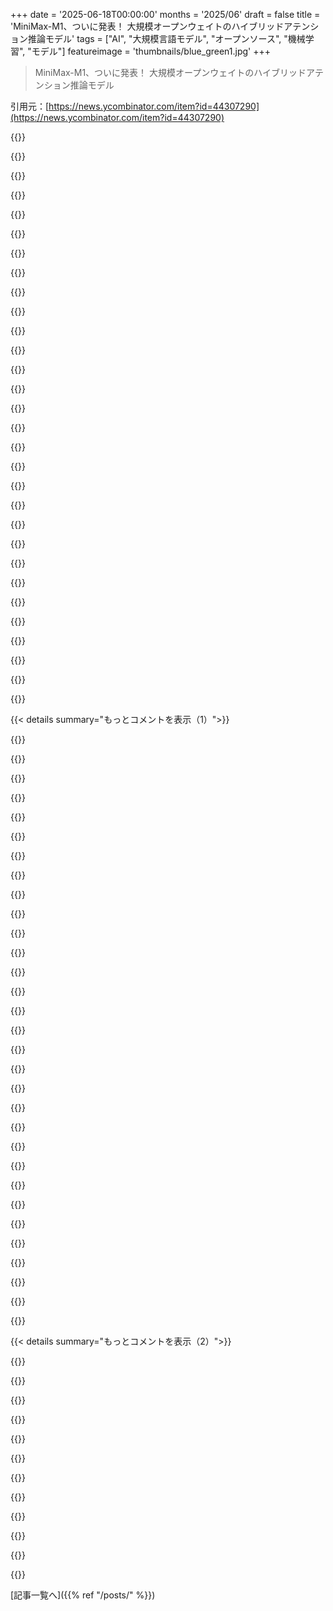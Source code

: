 +++
date = '2025-06-18T00:00:00'
months = '2025/06'
draft = false
title = 'MiniMax-M1、ついに発表！ 大規模オープンウェイトのハイブリッドアテンション推論モデル'
tags = ["AI", "大規模言語モデル", "オープンソース", "機械学習", "モデル"]
featureimage = 'thumbnails/blue_green1.jpg'
+++

> MiniMax-M1、ついに発表！ 大規模オープンウェイトのハイブリッドアテンション推論モデル

引用元：[https://news.ycombinator.com/item?id=44307290](https://news.ycombinator.com/item?id=44307290)




{{<matomeQuote body="MiniMaxは今週発表ラッシュ！月曜M1、火曜Hailuo 2。<br>このペース続くかな？<br>LLMと動画以外はまだあまり知られてないけど、最新情報はここをチェック→ https://x.com/MiniMax__AI<br>M1の技術レポートは読む価値あり→ https://github.com/MiniMax-AI/MiniMax-M1/blob/main/MiniMax_M...<br>Lightning AttentionやCISPOについてすごい主張をしてるよ。<br>（関係者じゃないけど情報共有）" userName="swyx" createdAt="2025/06/18 08:47:37" color="#45d325">}}




{{<matomeQuote body="MiniMaxは音声モデル、特にTTSもすごいんだよ。<br>一部リーダーボードでトップらしい（私も好き）→ https://artificialanalysis.ai/text-to-speech/arena?tab=leade..." userName="drewbitt" createdAt="2025/06/19 02:21:02" color="#38d3d3">}}




{{<matomeQuote body="月曜M1、火曜Hailuo 2ね。<br>AppleみたいにM1, M1 Pro, M1 Ultraって名付けたら面白かったのにねー。" userName="behnamoh" createdAt="2025/06/18 15:39:43" color="">}}




{{<matomeQuote body="MiniMax M1を動かすのに何が必要かって？<br>8台のH200 141GBだって [1]。費用は約25万ドル [2]！<br>[1] https://github.com/MiniMax-AI/MiniMax-M1/issues/2#issuecomme...<br>[2] https://www.ebay.com/itm/335830302628" userName="reedlaw" createdAt="2025/06/18 11:26:40" color="#ff5733">}}




{{<matomeQuote body="それ、フル量子化での話でしょ？<br>Q4かQ8なら、1万ドルもしない機器で動かせるよ。" userName="incomingpain" createdAt="2025/06/18 12:12:19" color="#ff33a1">}}




{{<matomeQuote body="重く量子化したモデルの経験だと、同じサイズの量子化してないモデルよりはいいけど、元のモデルの性能には全然届かない感じなんだよね。" userName="tgtweak" createdAt="2025/06/18 14:30:34" color="#45d325">}}




{{<matomeQuote body="みんなテストしてるよ。<br>Q8は品質ほぼ変わらないし、Q4も差はあるけど実際使う上では問題ないって。<br>気になるなら商用のSaaS使えばいいじゃん。" userName="incomingpain" createdAt="2025/06/18 14:37:41" color="#ff33a1">}}




{{<matomeQuote body="それって、ベンチマークが実際の使い方を表してるって前提だよね？<br>悪く言うつもりはないけど、LLMのベンチマークってすごく難しいんだよ。" userName="haolez" createdAt="2025/06/18 15:03:34" color="#45d325">}}




{{<matomeQuote body="うん、言いたいことはわかるけど、結局’わかんない’だね。<br>シンプルなコードになるから逆に良くなるって考え方もできるけど。" userName="incomingpain" createdAt="2025/06/18 15:31:02" color="">}}




{{<matomeQuote body="フル量子化以外を動かす意味ないね。" userName="deadbabe" createdAt="2025/06/18 13:27:20" color="">}}




{{<matomeQuote body="量子化効かないって？マジ？" userName="esafak" createdAt="2025/06/18 14:32:33" color="">}}




{{<matomeQuote body="しかも重い疎化を足せば、ラズベリーパイでも動くはずだよ。" userName="cma" createdAt="2025/06/18 12:36:52" color="">}}




{{<matomeQuote body="半年後くらいには、リストにあったH200を$250kで買った人が騙されたってわかるよ。だって、モデルに特定の量子化とちょっとした最適化を加えるだけでローカルで動かせるって気づくから。自分のモデルを訓練したいとかなら別だけど、推論のために$250kで買うのは不要だし、本格的なプロダクション展開には全然足りないよ。" userName="rvz" createdAt="2025/06/18 12:50:33" color="#45d325">}}




{{<matomeQuote body="それ、150兆パラメータのモデルからすでに疎化されてるんだよ‥。" userName="vFunct" createdAt="2025/06/18 12:53:37" color="">}}




{{<matomeQuote body="150兆パラメータが人間の脳のシナプス数への言及だと気づくのに何時間もかかっちゃったよ。" userName="yorwba" createdAt="2025/06/18 19:35:06" color="">}}




{{<matomeQuote body="Mac Studioの512GBモデルじゃ動かせないの？それなら$8,500くらいだけど。" userName="kridsdale1" createdAt="2025/06/18 16:17:30" color="">}}




{{<matomeQuote body="あと、速度が20分の1だよ。だからあんまり使えないね。" userName="hu3" createdAt="2025/06/19 22:00:57" color="">}}




{{<matomeQuote body="このモデルってパラメータ数いくつなの？" userName="GTP" createdAt="2025/06/18 15:15:00" color="">}}




{{<matomeQuote body="4560億だよ、同時には約460億がアクティブ（MoEだからね）。" userName="7moritz7" createdAt="2025/06/18 20:09:21" color="#45d325">}}




{{<matomeQuote body="MiniMax-M1のArXiv論文に公開URLが載ってて、それが空のリポジトリじゃないのがいいね！もうこの人たち好きになったよ。" userName="vintermann" createdAt="2025/06/18 09:50:06" color="#38d3d3">}}




{{<matomeQuote body="LinkedInだとシンガポールの会社みたいだね。すごくいいLLMを作るのに、そんなに参入障壁はないのかも。<br>オープンなモデルとStrix Halo / Ryzen AI Maxの進化で、数年後にはローカルでLLMを動かすのがかなり安くなりそうで期待してるよ。" userName="noelwelsh" createdAt="2025/06/18 09:23:33" color="#785bff">}}




{{<matomeQuote body="MiniMaxはシンガポールじゃなくて、上海拠点の中国企業だよ。<br>SCMPの記事によると、もうすぐ香港でIPOするらしいよ。<br>https://www.scmp.com/tech/tech-trends/article/3314819/deepse..." userName="ulfw" createdAt="2025/06/18 12:26:50" color="#ff33a1">}}




{{<matomeQuote body="そのIPO、注目しとくね。" userName="7moritz7" createdAt="2025/06/18 20:12:50" color="">}}




{{<matomeQuote body="どんどんローカルでモデルを動かすのが避けられない流れになってきたみたいだね。楽しみでもあるし、心配な面もあるよ。<br>この分野で尊敬してる人とかいたら、考えを聞いてみたいな。" userName="manc_lad" createdAt="2025/06/18 10:17:57" color="">}}




{{<matomeQuote body="今はハードウェアが一番のボトルネックだと思うな。GPUはVRAM、CPUは帯域とかベクトル演算能力が足りないんだ。だからStrix Haloはすごく楽しみなんだよ。帯域も演算力もあってメモリもたくさん積める。まだ専用GPUには及ばないけど、数世代後には置き換えられるかもね。専門家じゃないから他の意見も聞きたいな。" userName="noelwelsh" createdAt="2025/06/18 10:34:36" color="#38d3d3">}}




{{<matomeQuote body="Apple SiliconのGPU向け共有メモリはどう関係してくる？コンシューマー向けでそんな安くはないけど、CPUとGPUでメモリを共有するから、ミドルレンジのマシンでも100GBとか大容量メモリが使えるじゃない。" userName="jb1991" createdAt="2025/06/18 10:51:31" color="#ff5c5c">}}




{{<matomeQuote body="M4はStrix Haloと似てるね。M4は帯域が約2倍、演算力が半分、同等メモリだと値段が2倍くらいかな。<br>俺はコストとLinuxデスクトップで使えるからAMDチップに興味あるんだ。Apple tax払うの気にしないならMacもいい選択肢かもね。Apple SiliconでのLLMソフトは大丈夫だと思うし。<br>Strix Halo搭載のFrameworkデスクトップもあるよ。<br>https://frame.work/gb/en/products/desktop-diy-amd-aimax300/c..." userName="noelwelsh" createdAt="2025/06/18 11:05:46" color="#45d325">}}




{{<matomeQuote body="俺もLLMをローカルで動かすためにAMDのStrix Haloにすごい期待してるんだ。Framework Desktopも注文したよ（バッチ1！）。<br>Alex Ziskindって人がYouTubeでStrix HaloとかM4 Mac mini、RTX 5090なんかを比較してる動画を出してるよ。消費電力とかも。データが動画内にしかないのがちょっと難点かな。最近の動画はこちらだよ。<br>https://www.youtube.com/watch?v=B7GDr-VFuEo" userName="ezschemi" createdAt="2025/06/18 20:12:27" color="#785bff">}}




{{<matomeQuote body="Appleはメモリバスを倍にしてStrix Haloの2倍とか3倍くらいの帯域幅を持つマシンがあるけど、高くなるんだよね。" userName="justincormack" createdAt="2025/06/18 11:47:20" color="">}}




{{<matomeQuote body="率直な質問なんだけど、それの何が懸念されることなの？" userName="pantulis" createdAt="2025/06/18 10:38:02" color="">}}




{{< details summary="もっとコメントを表示（1）">}}

{{<matomeQuote body="LLMをローカルで動かすのが、他のソフトをローカルで動かすのと比べて何が悪いのかな、私には分からないな。<br>社会の端で自由を持つことに何か根本的に新しいことなんてないよ。もちろん、誰かが近所の人を殺したり、皆が使える新しいツールを使うことで、ひどい状況になることもあるかもしれない。<br>でも、それよりは、強力な新しいツールが、最も強欲な人間たちの完全に集中した支配下にあることの方がよっぽど心配だよ。彼らは、自分たちの見解に合わないことがあれば、喜んでどんな妨げでもジェノサイドまでエスカレートさせるだろうからね。" userName="psychoslave" createdAt="2025/06/18 12:03:13" color="">}}




{{<matomeQuote body="＞ LinkedInによるとシンガポールの会社<br>いや、ここは上海ベースの会社だよ。" userName="rfoo" createdAt="2025/06/18 09:33:09" color="">}}




{{<matomeQuote body="中国の親会社、上海稀宇科技有限公司のウェブサイトは https://www.minimaxi.com だよ。中国国外の事業を扱うシンガポールベースの会社、Nanonoble Pte Ltdの国際ウェブサイトは https://minimax.io だね。" userName="Deathmax" createdAt="2025/06/18 11:46:31" color="#ff5c5c">}}




{{<matomeQuote body="どんな情報源が欲しい？僕にはそこで働いている友人が何人かいて、ほとんどが上海か北京に住んでるよ。彼らがシンガポールとか他のどこかに拠点があるなんて言ってるのを見たことないな。これで十分？" userName="rfoo" createdAt="2025/06/18 13:52:06" color="">}}




{{<matomeQuote body="https://en.wikipedia.org/wiki/MiniMax_(company)" userName="noelwelsh" createdAt="2025/06/18 11:32:26" color="">}}




{{<matomeQuote body="Wikipedia自体は情報源にならないし、前のメッセージを読んで見に行ったけど、驚いたことにどちらの記述にも情報源がついてないね。リンクされてる記事にも、彼らの本社がどこにあるかについての情報は全くないよ。<br>もし、それをはっきり述べている信頼できる記事を知ってる人がいたら、自由に共有してほしいな。" userName="diggan" createdAt="2025/06/18 11:37:45" color="">}}




{{<matomeQuote body="LinkedInで確認してから、シンガポールだと言った元の投稿者だけど、その後、上で投稿したWikipediaページを見つけたんだ。ここのコメントの中には、BloombergのIPOに関する記事へのリンクもあるね。特にどちらか肩入れするつもりはないよ。ただ見つけた情報を伝えただけ。" userName="noelwelsh" createdAt="2025/06/18 11:43:27" color="">}}




{{<matomeQuote body="Twitterの投稿で約50万ドル（53万4700ドル？）で学習したらしいよ。<br>どうやったんだろ？<br>RLで驚きの効率って書いてるね。<br>https://x.com/MiniMax__AI/status/1934637031193514237" userName="freeqaz" createdAt="2025/06/18 13:36:31" color="#ff5c5c">}}




{{<matomeQuote body="公式ページにはどこにも書いてないけど、MiniMaxって中国の会社なんだって。<br>Wikipediaに載ってるよ。<br>https://en.wikipedia.org/wiki/MiniMax_(company)" userName="npteljes" createdAt="2025/06/18 09:57:32" color="#ff5c5c">}}




{{<matomeQuote body="みんなMiniMaxが中国だって知ってるんじゃない？<br>動画生成AIの名前“Hailuo”がめっちゃ中国っぽいし、今までこれで有名だったからさ。" userName="7moritz7" createdAt="2025/06/18 20:12:11" color="">}}




{{<matomeQuote body="会社が自分でどこにあるか言うのが一番だね。<br>言ってない、隠してるってこと自体も情報だよ。<br>Hailuoって名前は中国っぽいけど、台湾とかシンガポール、それか外国風ブランド名って可能性もあるよね。<br>Häagen-Dazsみたいに。" userName="npteljes" createdAt="2025/06/19 14:56:45" color="">}}




{{<matomeQuote body="なんでMiniMaxのプロジェクトページで会社がどこにあるか言うこと期待するの？" userName="iLoveOncall" createdAt="2025/06/18 10:14:42" color="">}}




{{<matomeQuote body="理由？<br>1. 慣習だし、<br>2. 法的な義務の国もある（英国の例：https://www.gov.uk/running-a-limited-company/signs-stationer...）、<br>3. 求職者にも役立つからじゃない？" userName="noelwelsh" createdAt="2025/06/18 10:20:33" color="#785bff">}}




{{<matomeQuote body="＞1. 慣習だから。<br>モデルやウェイトのリリースで、著者や会社の国が載ってるの見たことないな。<br>学習言語とか関係性は載ってるけど。<br>論文に会社の国とか書くのって慣習？<br>むしろ、そっちの方が目立つと思うけどね。" userName="diggan" createdAt="2025/06/18 11:21:26" color="">}}




{{<matomeQuote body="OPは“公式ページ”って言ってたけど、会社のウェブサイト（https://www.minimax.io/）のことだと思ったんだ。<br>リポジトリとか論文のことじゃないよ。" userName="noelwelsh" createdAt="2025/06/18 11:31:02" color="">}}




{{<matomeQuote body="OK、“会社のプロジェクトページに所在地を載せるのが慣習”って話に変えよう。<br>どこの会社がやってるの？<br>OpenAIやAnthropicもやってないみたいだけど。" userName="diggan" createdAt="2025/06/18 11:40:06" color="">}}




{{<matomeQuote body="もしGitHubのREADME.mdみたいなページのこと言ってるなら、そこに国の情報が載ってるとは思わないな。" userName="noelwelsh" createdAt="2025/06/18 12:09:49" color="">}}




{{<matomeQuote body="もしGitHubページのこと言ってるなら、どこに国の記載があると思うの？言いたいことがよく分からないな〜。" userName="diggan" createdAt="2025/06/18 12:57:53" color="">}}




{{<matomeQuote body="そうするのが慣例？どこで見た？OpenAIのサイト https://openai.com/about/ 見ても拠点は書いてないし、スタートアップの拠点は探すの結構大変なんだよね。" userName="spinningarrow" createdAt="2025/06/18 11:19:46" color="">}}




{{<matomeQuote body="規約に書いてあるじゃん！ https://openai.com/policies/terms-of-use/<br>各ページの下にもあるよ。" userName="laurentb" createdAt="2025/06/18 12:14:53" color="#45d325">}}




{{<matomeQuote body="知的財産権の侵害について連絡先はこれね。 OpenAI, L.L.C. 1455 3rd Street San Francisco, CA 94158 <br>これのこと言ってるの？" userName="nashashmi" createdAt="2025/06/18 15:23:57" color="">}}




{{<matomeQuote body="1. GitHubには会社の登録場所なんて普通書かないよ。Googleの例 https://github.com/google/material-design-icons 見てみ。2. UKの会社に必要だけど、お前のリンクもサードパーティサイトについては何も言ってない。3. 求人情報とか、もっと重要なことあるだろ。お前が気にすんのは中国企業だからだろ！アメリカとか他の国なら何も言わないくせに！" userName="iLoveOncall" createdAt="2025/06/18 11:19:23" color="#785bff">}}




{{<matomeQuote body="お前のリンクの親ページ https://github.com/google に United States of America って書いてあるから、それは良い例じゃないね。<br>私は素人だけど、個人的にどこで作られたか気になるんだ。ITプロジェクトで使うときは特に重要だよ。" userName="npteljes" createdAt="2025/06/18 12:04:09" color="#785bff">}}




{{<matomeQuote body="OPは「公式ページ」って言ってたから、会社のサイト https://www.minimax.io/ のことだと思ったんだけど。<br>それに、勝手に決めつけないで！もしメキシコとかジンバブエから最先端モデルが出たら、めっちゃ面白いと思うよ。" userName="noelwelsh" createdAt="2025/06/18 11:30:23" color="">}}




{{<matomeQuote body="MinimaxのサイトとOpenAIの比べたけど、大差ないね。どっちもアメリカとか中国の会社って書いてないし。<br>国内向け、食品とかだと国名書くこと多いけどね。" userName="powerapple" createdAt="2025/06/19 19:13:26" color="">}}




{{<matomeQuote body="プロジェクトページじゃなく、どの公式ページにも明確な情報なかった。<br>LinkedInではシンガポール、他ではサンフランシスコって書いてて、中国の会社って言わないのは正直ズルい！<br>素人にはどうでもいいけど、プロジェクトマネージャーなら超重要。なんで隠すの？って疑問だよ。" userName="npteljes" createdAt="2025/06/18 11:56:56" color="#ff33a1">}}




{{<matomeQuote body="このモデル名、もうちょっとなんとかして！私のMac Studioに入ってるプロセッサみたいに聞こえるんだけど（笑）" userName="markkitti" createdAt="2025/06/18 11:01:29" color="">}}




{{<matomeQuote body="Minimaxっていう古典的なAIアルゴリズムにちなんで名付けたんだね。Wikipedia見るといいよ。<br>https://en.wikipedia.org/wiki/Minimax" userName="chvid" createdAt="2025/06/18 11:12:27" color="">}}




{{<matomeQuote body="ざっと読んだ感じでは、Minimaxアルゴリズムは使ってないみたいだね。知ってる人は知ってるだろうけど、Minimaxが初めて使われたのはクロード・シャノンが作ったAIチェスプログラムだったんだ。<br>https://en.wikipedia.org/wiki/Claude_Shannon#Shannon’s_compu..." userName="JoeDaDude" createdAt="2025/06/18 12:30:44" color="#ff33a1">}}




{{<matomeQuote body="この会社はLLMとか動画生成みたいな現代のAIソリューションを提供してるよ。名前はTeslaみたいに単なる引用（リファレンス）だよ。アメリカ化学会のロゴにあるkaliapparatみたいな感じ。" userName="npteljes" createdAt="2025/06/18 13:45:41" color="">}}

{{</details>}}




{{< details summary="もっとコメントを表示（2）">}}

{{<matomeQuote body="Facebookのモデルはllama（ラマ）を使ってるの？名前なんだから、意味に100％合ってなくてもいいじゃん。" userName="thawab" createdAt="2025/06/18 23:38:44" color="">}}




{{<matomeQuote body="それは会社名だよ。" userName="bjord" createdAt="2025/06/18 13:25:40" color="">}}




{{<matomeQuote body="でも”M1”っていう部分もあるよね。" userName="badc0ffee" createdAt="2025/06/18 20:51:15" color="">}}




{{<matomeQuote body="君のMacは’Apple’（リンゴ）が作ってて、文字通りリンゴの品種名から取られてるじゃん。" userName="seydor" createdAt="2025/06/18 13:26:52" color="">}}




{{<matomeQuote body="それって、松の木にならないパイナップルみたいなもん？" userName="kridsdale1" createdAt="2025/06/18 16:19:10" color="">}}




{{<matomeQuote body="…でも、その品種名は人にちなんで付けられたんだよね。:)" userName="quesera" createdAt="2025/06/18 23:40:14" color="">}}




{{<matomeQuote body="どうやらIPOに向けて話題作りしてるっぽいね。詳しくはここ見て→https://www.bloomberg.com/news/articles/2025-06-18/alibaba-b..." userName="htrp" createdAt="2025/06/18 10:19:36" color="#ff5733">}}




{{<matomeQuote body="「僕らのAttention設計では、7つの lightning attention の transnormer block の後に1つの softmax attention の Transformer block が続く」って書いてあるね。ってことはさ、linear attention が87.5%で full attention が12.5%ってことだ。正直、linear attention っていう言葉遣いは紛らわしいと思うな。 Softmax attention は情報ルーティングの仕組みだけど、linear attention は各レイヤーで使える固定サイズの’register bank’みたいなもんで、attention っていうのはレイヤー単位の計算と互換性があるって意味だけだよ。" userName="killerstorm" createdAt="2025/06/18 17:06:10" color="#ff5733">}}




{{<matomeQuote body="もし欧米のクラウドインフラなしでこの規模を学習させたなら、そのトークンスループットの仕組みがどうなってるか知りたいね。" userName="b0a04gl" createdAt="2025/06/18 12:39:25" color="">}}




{{<matomeQuote body="512台の H800 GPU で3週間学習させたらしいよ。コストは約50万ドルだって。詳しくはここね→https://xcancel.com/MiniMax__AI" userName="jaggs" createdAt="2025/06/18 16:28:47" color="#45d325">}}




{{<matomeQuote body="それは強化学習の部分の話だよ。ベースモデルは多分もっと多くの GPU で、もっと長い時間学習させてるはず。" userName="yorwba" createdAt="2025/06/18 19:41:24" color="#38d3d3">}}

{{</details>}}



[記事一覧へ]({{% ref "/posts/" %}})
